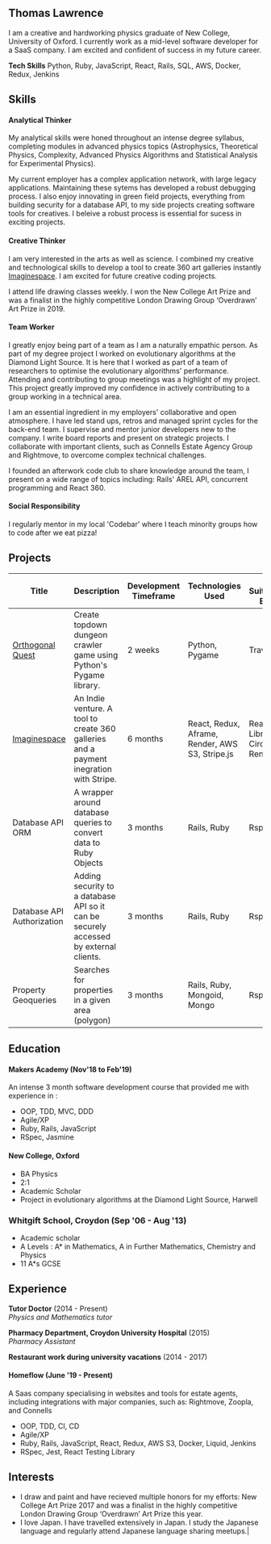   ## Thomas Lawrence

I am a creative and hardworking physics graduate of New College, University of Oxford. I currently work as a mid-level software developer for a SaaS company. I am excited and confident of success in my future career.

**Tech Skills** Python, Ruby, JavaScript, React, Rails, SQL, AWS, Docker, Redux, Jenkins

## Skills

#### Analytical Thinker

My analytical skills were honed throughout an intense degree syllabus, completing modules in advanced physics topics (Astrophysics, Theoretical Physics, Complexity, Advanced Physics Algorithms and Statistical Analysis for Experimental Physics). 

My current employer has a complex application network, with large legacy applications. Maintaining these sytems has developed a robust debugging process. I also enjoy innovating in green field projects, everything from building security for a database API, to my side projects creating software tools for creatives. I beleive a robust process is essential for sucess in exciting projects.

#### Creative Thinker

I am very interested in the arts as well as science. I combined my creative and technological skills to develop a tool to create 360 art galleries instantly [Imaginespace](https://imaginespace.io). I am excited for future creative coding projects. 

I attend life drawing classes weekly. I won the New College Art Prize and was a finalist in the highly competitive London Drawing Group ‘Overdrawn’ Art Prize in 2019. 

#### Team Worker

I greatly enjoy being part of a team as I am a naturally empathic person. As part of my degree project I worked on evolutionary algorithms at the Diamond Light Source. It is here that I worked as part of a team of researchers to optimise the evolutionary algorithms' performance. Attending and contributing to group meetings was a highlight of my project. This project greatly improved my confidence in actively contributing to a group working in a technical area.

I am an essential ingredient in my employers' collaborative and open atmosphere. I have led stand ups, retros and managed sprint cycles for the back-end team. I supervise and mentor junior developers new to the company. I write board reports and present on strategic projects. I collaborate with important clients, such as Connells Estate Agency Group and Rightmove, to overcome complex technical challenges.

I founded an afterwork code club to share knowledge around the team, I present on a wide range of topics including: Rails' AREL API, concurrent programming and React 360.

#### Social Responsibility 

I regularly mentor in my local 'Codebar' where I teach minority groups how to code after we eat pizza!

## Projects
| Title | Description | Development Timeframe | Technologies Used | Test Suites/CIs/CDs Employed |
|--|--|--|--|--|
|[Orthogonal Quest](https://github.com/Sindex42/orthogonal-quest) | Create topdown dungeon crawler game using Python's Pygame library. | 2 weeks | Python, Pygame | Travis, Pylint |
|[Imaginespace](https://imaginespace.io) | An Indie venture. A tool to create 360 galleries and a payment inegration with Stripe. | 6 months | React, Redux, Aframe, Render, AWS S3, Stripe.js | React Testing Library, CircleCI, Render.com |
|Database API ORM | A wrapper around database queries to convert data to Ruby Objects | 3 months | Rails, Ruby | Rspec |
|Database API Authorization | Adding security to a database API so it can be securely accessed by external clients. | 3 months | Rails, Ruby | Rspec |
|Property Geoqueries| Searches for properties in a given area (polygon) | 3 months | Rails, Ruby, Mongoid, Mongo | Rspec |

## Education

#### Makers Academy (Nov'18 to Feb'19)

An intense 3 month software development course that provided me with experience in :

- OOP, TDD, MVC, DDD
- Agile/XP
- Ruby, Rails, JavaScript
- RSpec, Jasmine

#### New College, Oxford

- BA Physics
- 2:1
- Academic Scholar
- Project in evolutionary algorithms at the Diamond Light Source, Harwell

### Whitgift School, Croydon (Sep '06 - Aug '13)

- Academic scholar
- A Levels : A* in Mathematics, A in Further Mathematics, Chemistry and Physics
- 11 A*s GCSE

## Experience

**Tutor Doctor** (2014 - Present)   
*Physics and Mathematics tutor*

**Pharmacy Department, Croydon University Hospital** (2015)    
*Pharmacy Assistant* 

**Restaurant work during university vacations** (2014 - 2017)

#### Homeflow (June '19 - Present)

A Saas company specialising in websites and tools for estate agents, including integrations with major companies, such as: Rightmove, Zoopla, and Connells

- OOP, TDD, CI, CD
- Agile/XP
- Ruby, Rails, JavaScript, React, Redux, AWS S3, Docker, Liquid, Jenkins
- RSpec, Jest, React Testing Library


## Interests

- I draw and paint and have recieved multiple honors for my efforts: New College Art Prize 2017 and was a finalist in the highly competitive London Drawing Group ‘Overdrawn’ Art Prize this year.
- I love Japan. I have travelled extensively in Japan. I study the Japanese language and regularly attend Japanese language sharing meetups.|

